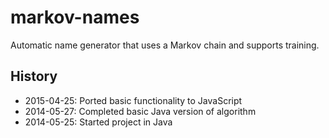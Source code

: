 markov-names
============

Automatic name generator that uses a Markov chain and supports training.

## History
- 2015-04-25: Ported basic functionality to JavaScript
- 2014-05-27: Completed basic Java version of algorithm
- 2014-05-25: Started project in Java
